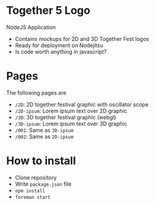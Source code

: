 # Together 5 Logo

NodeJS Application

* Contains mockups for 2D and 3D Together Fest logos
* Ready for deployment on Nodejitsu
* Is code worth anything in javascript?

# Pages

The following pages are 

* `/2D`: 2D together festival graphic with oscillator scope
* `/2D-ipsum`: Lorem ipsum text over 2D graphic
* `/3D`: 3D together festival graphic (webgl)
* `/3D-ipsum`: Lorem ipsum text over 3D graphic
* `/001`: Same as `3D-ipsum`
* `/002`: Same as `2D-ipsum`

# How to install

* Clone repository
* Write `package.json` file
* `npm install`
* `foreman start`
